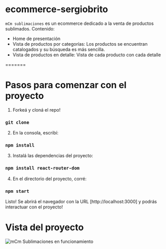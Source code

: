 # ecommerce-sergiobrito
`mCm sublimaciones` es un ecommerce dedicado a la venta de productos sublimados.
Contenido:
* Home de presentación
* Vista de productos por categorías: Los productos se encuentran catalogados y su búsqueda es más sencilla.
* Vista de productos en detalle: Vista de cada producto con cada detalle 

=======
# Pasos para comenzar con el proyecto

1. Forkeá y cloná el repo!

### `git clone`

2. En la consola, escribí:

### `npm install`

3. Instalá las dependencias del proyecto:

### `npm install react-router-dom`

4. En el directorio del proyecto, corré:

### `npm start`

Listo! Se abrirá el navegador con la URL [http://localhost:3000] y podrás interactuar con el proyecto!

# Vista del proyecto
![mCm Sublimaciones en funcionamiento](https://github.com/sbrito-code/ecommerce-sergiobrito/tree/master/presentacion/mcmsublimaciones.gif)